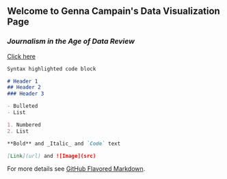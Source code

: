 ## Welcome to Genna Campain's Data Visualization Page

### _Journalism in the Age of Data Review_

[Click here](https://docs.google.com/document/d/1CQm6pvCUe888hj7I4F6lXxTagzCzgmC6R8LLyyfNUZU/edit?usp=sharing)

```markdown
Syntax highlighted code block

# Header 1
## Header 2
### Header 3

- Bulleted
- List

1. Numbered
2. List

**Bold** and _Italic_ and `Code` text

[Link](url) and ![Image](src)
```

For more details see [GitHub Flavored Markdown](https://guides.github.com/features/mastering-markdown/).

